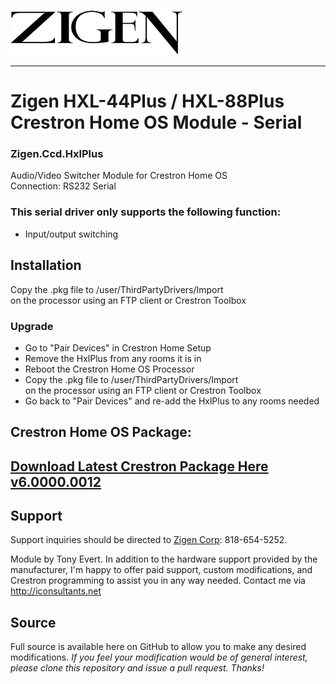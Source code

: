 ![Zigen Logo](https://github.com/tony722/Zigen.HXLPlus/raw/master/Documentation/Zigen_Logo_Black_small.png)
***
# Zigen HXL-44Plus / HXL-88Plus Crestron Home OS Module - Serial
### Zigen.Ccd.HxlPlus

Audio/Video Switcher Module for Crestron Home OS  
Connection: RS232 Serial

### This serial driver only supports the following function:
* Input/output switching

## Installation
Copy the .pkg file to /user/ThirdPartyDrivers/Import  
on the processor using an FTP client or Crestron Toolbox

### Upgrade
* Go to "Pair Devices" in Crestron Home Setup
* Remove the HxlPlus from any rooms it is in
* Reboot the Crestron Home OS Processor
* Copy the .pkg file to /user/ThirdPartyDrivers/Import  
on the processor using an FTP client or Crestron Toolbox
* Go back to "Pair Devices" and re-add the HxlPlus to any rooms needed


## Crestron Home OS Package:
## [Download Latest Crestron Package Here v6.0000.0012](https://github.com/tony722/Zigen.Ccd.HxlPlusSerial/raw/master/AET.Zigen.Ccd.HxlPlusSerial/AET.Zigen.Ccd.HxlPlusSerial/bin/Debug/AET.Zigen.Ccd.HxlPlusSerial.pkg)

## Support
Support inquiries should be directed to [Zigen Corp](https://zingencorp.com): 818-654-5252. 

Module by Tony Evert. 
In addition to the hardware support provided by the manufacturer, I'm happy to offer paid support, custom modifications, and Crestron programming to assist you in any way needed. Contact me via http://iconsultants.net

## Source
Full source is available here on GitHub to allow you to make any desired modifications. _If you feel your modification would be of general interest, please clone this repository and issue a pull request. Thanks!_
